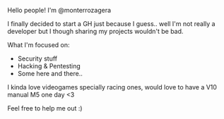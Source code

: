 Hello people! I'm @monterrozagera

I finally decided to start a GH just because I guess.. well I'm not really a developer
but I though sharing my projects wouldn't be bad.

What I'm focused on:
  * Security stuff
  * Hacking & Pentesting
  * Some here and there..
  
 I kinda love videogames specially racing ones, would love to have a V10 manual M5 one day <3
 
 Feel free to help me out :)
